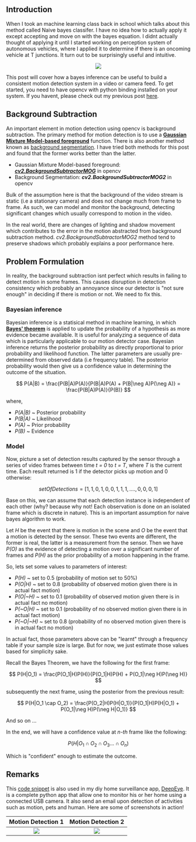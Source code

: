 ## Introduction
When I took an machine learning class back in school which talks about this method called Naive bayes classifer. I have no idea how to actually apply it except accepting and move on with the bayes equation. I didnt actually thought of applying it until I started working on perception system of autonomous vehicles, where I applied it to determine if there is an oncoming vehicle at T junctions. It turn out to be surprisingly useful and intuitive.

<p align="center">
    <img src="https://zero2ml.com/img/post/motiondetector-bayes-opencv/motion_detected.gif">
</p>

This post will cover how a bayes inference can be useful to build a consistent motion detection system in a video or camera feed. To get started, you need to have opencv with python binding installed on your system. If you havent, please check out my previous post [here](https://zero2ml.com/post/3-ubuntu-opencv-python-cuda/).

## **Background Subtraction**
An important element in motion detection using opencv is background subtraction. The primary method for motion detection is to use a [**Gaussian Mixture Model-based foreground**](http://www.ee.surrey.ac.uk/CVSSP/Publications/papers/KaewTraKulPong-AVBS01.pdf) function. There is also another method known as [background segmentation](http://www.zoranz.net/Publications/zivkovic2004ICPR.pdf). I have tried both methods for this post and found that the former works better than the latter.

- Gaussian Mixture Model-based foreground:  ***[cv2.BackgroundSubtractorMOG](https://docs.opencv.org/3.0-beta/doc/py_tutorials/py_video/py_bg_subtraction/py_bg_subtraction.html)*** in opencv
- Background Segmentation: ***cv2.BackgroundSubtractorMOG2*** in opencv

Bulk of the assumption here is that the background of the video stream is static (i.e a stationary camera) and does not change much from frame to frame. As such, we can model and monitor the background, detecting significant changes which usually correspond to motion in the video.

In the real world, there are changes of lighting and shadow movement which contributes to the error in the motion abstracted from background subtraction method. *cv2.BackgroundSubtractorMOG2* method tend to preserve shadows which probably explains a poor performance here.

## **Problem Formulation**
In reality, the background subtraction isnt perfect which results in failing to detect motion in some frames. This causes disruption in detection consistency which probably an annoyance since our detector is "not sure enough" in deciding if there is motion or not. We need to fix this.

### **Bayesian inference**
Bayesian inference is a statisical method in machine learning, in which [**Bayes' theorem**](https://en.wikipedia.org/wiki/Bayes%27_theorem) is applied to update the probability of a hypothesis as more evidence became available. It is useful for analyzing a sequence of data which is particularly applicable to our motion detector case. Bayesian inference returns the posterior probability as directly proportional to prior probability and likelihood function. The latter parameters are usually pre-determined from observed data (i.e frequency table). The posterior probability would then give us a confidence value in determining the outcome of the situation.

$$
P(A|B) = \frac{P(B|A)P(A)}{P(B|A)P(A) + P(B|\neg A)P(\neg A)} = \frac{P(B|A)P(A)}{P(B)}
$$

where,

- *P(A|B)* ~ Posterior probability
- *P(B|A)* ~ Likelihood
- *P(A)*   ~ Prior probability
- *P(B)*   ~ Evidence

### **Model**
Now, picture a set of detection results captured by the sensor through a series of video frames between time *t = 0* to *t = T*, where *T* is the current time. Each result returned is 1 if the detector picks up motion and 0 otherwise:

$$
	setOfDetections = [1,1,0,1,0,0,1,1,1,....,0,0,0,1]
$$

Base on this, we can assume that each detection instance is independent of each other (why? because why not! Each observation is done on an isolated frame which is discrete in nature). This is an important assumption for naive bayes algorithm to work.

Let *H* be the event that there is motion in the scene and *O* be the event that a motion is detected by the sensor. These two events are different, the former is real, the latter is a measurement from the sensor. Then we have *P(O)* as the evidence of detecting a motion over a significant number of frames and *P(H)* as the prior probability of a motion happening in the frame.

So, lets set some values to parameters of interest:

- *P(H)*    ~ set to 0.5 (probability of motion set to 50%)
- *P(O|H)*  ~ set to 0.8 (probability of observed motion given there is in actual fact motion)
- *P(O|~H)* ~ set to 0.1 (probability of observed motion given there is in actual fact no motion)
- *P(~O|H)* ~ set to 0.1 (probability of no observed motion given there is in actual fact motion)
- *P(~O|~H)* ~ set to 0.8 (probability of no observed motion given there is in actual fact no motion)

In actual fact, those parameters above can be "learnt" through a frequency table if your sample size is large. But for now, we just estimate those values based for simplicity sake.

Recall the Bayes Theorem, we have the following for the first frame:

$$
	P(H|O_1) = \frac{P(O_1|H)P(H)}{P(O_1|H)P(H) + P(O_1|\neg H)P(\neg H)}
$$

subsequently the next frame, using the posterior from the previous result:

$$
	P(H|O_1 \cap O_2) = \frac{P(O_2|H)P(H|O_1)}{P(O_1|H)P(H|O_1) + P(O_1|\neg H)P(\neg H|O_1)}
$$

And so on ...

In the end, we will have a confidence value at *n-th* frame like the following:

$$
	P(H|O_1 \cap O_2 \cap O_3 ... \cap O_n)
$$ 

Which is "confident" enough to estimate the outcome.

## **Remarks**
This [code snippet](https://github.com/khaixcore/motion_detector_bayes) is also used in my diy home surveillance app, [DeepEye](https://github.com/khaixcore/DeepEye). It is a complete python app that allow one to monitor his or her home using a connected USB camera. It also send an email upon detection of activities such as motion, pets and human. Here are some of screenshots in action!

Motion Detection 1         |  Motion Detection 2             
:-------------------------:|:-------------------------:
![](https://khaixcore.github.io/img/project/deepcam/screenshot_5.png)  |  ![](https://khaixcore.github.io/img/project/deepcam/screenshot_6.png)


